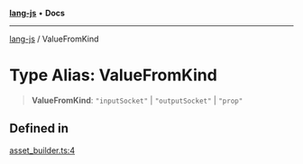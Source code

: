 [**lang-js**](../README.md) • **Docs**

***

[lang-js](../README.md) / ValueFromKind

# Type Alias: ValueFromKind

> **ValueFromKind**: `"inputSocket"` \| `"outputSocket"` \| `"prop"`

## Defined in

[asset\_builder.ts:4](https://github.com/systeminit/si/blob/main/bin/lang-js/src/asset_builder.ts#L4)

